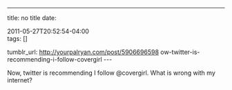 ---
title: no title
date:

 2011-05-27T20:52:54-04:00  
tags:  []

tumblr_url:
http://yourpalryan.com/post/5906696598
ow-twitter-is-recommending-i-follow-covergirl
\-\--

Now, twitter is recommending I follow \@covergirl. What is wrong with my
internet?
